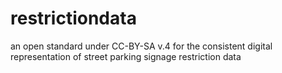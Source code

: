 # restrictiondata
an open standard under CC-BY-SA v.4 for the consistent digital representation of street parking signage restriction data
